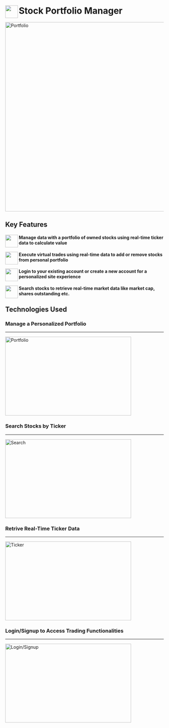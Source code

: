 <span align="left">
  <img src="https://cdn-icons-png.freepik.com/512/12071/12071716.png" width=40 height=40 align="left" />
  <h1 align="left">Stock Portfolio Manager</h1>
</span>

<img align="center" width="600" alt="Portfolio" src="https://github.com/user-attachments/assets/ab4b3776-2fc7-424c-aea5-32cdec9590f3">

## Key Features

<div align="left" style="justify-content: center;">
  <img src="https://static-00.iconduck.com/assets.00/database-mysql-icon-462x512-6itsq0zm.png" width=40 height=40 align="left" />
  <h4 align="left">Manage data with a portfolio of owned stocks using real-time ticker data to calculate value</h4>
</div>
<div align="left">
  <img src="https://cdn-icons-png.flaticon.com/512/4175/4175980.png" width=40 height=40 align="left" />
  <h4 align="left"> Execute virtual trades using real-time data to add or remove stocks from personal portfolio</h4>
</div>
<div align="left">
  <img src="https://cdn-icons-png.flaticon.com/512/295/295128.png" width=40 height=40 align="left" />
  <h4 align="left">Login to your existing account or create a new account for a personalized site experience</h4>
</div>
<div align="left">
  <img src="https://freeiconshop.com/wp-content/uploads/edd/search-var-flat.png" width=40 height=40 align="left" />
  <h4 align="left">Search stocks to retrieve real-time market data like market cap, shares outstanding etc.</h4>
</div>


## Technologies Used



### Manage a Personalized Portfolio

--- 

<img width="400" height="250" alt="Portfolio" src="https://github.com/user-attachments/assets/ab4b3776-2fc7-424c-aea5-32cdec9590f3">


### Search Stocks by Ticker

---

<img width="400" height="250" alt="Search" src="https://github.com/user-attachments/assets/9b3f9e6d-509d-4cc7-a0e7-1d0888590e69">

### Retrive Real-Time Ticker Data

---

<img width="400" height="250" alt="Ticker" src="https://github.com/user-attachments/assets/2212501f-fe88-40a5-95d7-011eb85b0608">


### Login/Signup to Access Trading Functionalities

---

<img width="400" height="250" alt="Login/Signup" src="https://github.com/user-attachments/assets/47674273-5d26-45f0-a195-c2505a9255e8">

